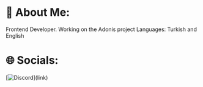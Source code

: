 # 🙋 About Me:

Frontend Developer.
Working on the Adonis project
Languages: Turkish and English

# 🌐 Socials:

[![Discord]([https://img.shields.io/badge/-Github-000?style=quare&labelColor=000&logo=Github&logoColor=white&link=link](https://cdn.discordapp.com/attachments/1200729471481811024/1212429837017550960/Discord_logo_old.png?ex=65f1ce47&is=65df5947&hm=dafc84cdc77dab9c640adf6eb6f3cbf2fdc8460336c34898c6d5fdb9049081d5&)https://cdn.discordapp.com/attachments/1200729471481811024/1212429837017550960/Discord_logo_old.png?ex=65f1ce47&is=65df5947&hm=dafc84cdc77dab9c640adf6eb6f3cbf2fdc8460336c34898c6d5fdb9049081d5&)](link) 
